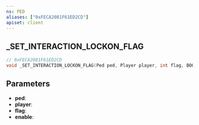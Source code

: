 ```yaml
---
ns: PED
aliases: ["0xFECA2081F61ED2CD"]
apiset: client
---
```

## _SET_INTERACTION_LOCKON_FLAG

```c
// 0xFECA2081F61ED2CD
void _SET_INTERACTION_LOCKON_FLAG(Ped ped, Player player, int flag, BOOL enable);
```


## Parameters
* **ped**:
* **player**:
* **flag**:
* **enable**: